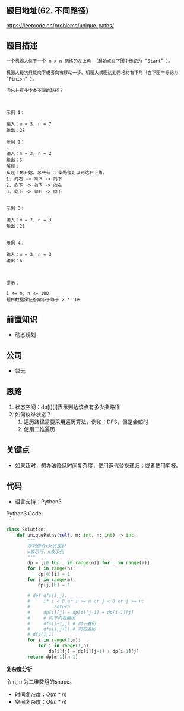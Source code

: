 ## 题目地址(62. 不同路径)

https://leetcode.cn/problems/unique-paths/

## 题目描述

```
一个机器人位于一个 m x n 网格的左上角 （起始点在下图中标记为 “Start” ）。

机器人每次只能向下或者向右移动一步。机器人试图达到网格的右下角（在下图中标记为 “Finish” ）。

问总共有多少条不同的路径？

 

示例 1：

输入：m = 3, n = 7
输出：28

示例 2：

输入：m = 3, n = 2
输出：3
解释：
从左上角开始，总共有 3 条路径可以到达右下角。
1. 向右 -> 向下 -> 向下
2. 向下 -> 向下 -> 向右
3. 向下 -> 向右 -> 向下


示例 3：

输入：m = 7, n = 3
输出：28


示例 4：

输入：m = 3, n = 3
输出：6

 

提示：

1 <= m, n <= 100
题目数据保证答案小于等于 2 * 109
```

## 前置知识

- 动态规划

## 公司

- 暂无

## 思路
1. 状态空间：dp[i][j]表示到达该点有多少条路径
2. 如何枚举状态？
    1. 遍历路径需要采用遍历算法，例如：DFS，但是会超时
    2. 使用二维遍历
## 关键点

-  如果超时，想办法降低时间复杂度，使用迭代替换递归；或者使用剪枝。

## 代码

- 语言支持：Python3

Python3 Code:

```python

class Solution:
    def uniquePaths(self, m: int, n: int) -> int:
        """
        排列组合+动态规划
        m表示行，n表示列
        """
        dp = [[0 for _ in range(n)] for _ in range(m)]
        for i in range(n):
            dp[0][i] = 1
        for j in range(m):
            dp[j][0] = 1

        # def dfs(i,j):
        #     if i < 0 or i >= m or j < 0 or j >= n:
        #         return 
        #     dp[i][j] = dp[i][j-1] + dp[i-1][j]
        #     # 向下向右遍历
        #     dfs(i+1,j) # 向下遍历
        #     dfs(i,j+1) # 向右遍历
        # dfs(1,1)
        for i in range(1,m):
            for j in range(1,n):
                dp[i][j] = dp[i][j-1] + dp[i-1][j]
        return dp[m-1][n-1]
```


**复杂度分析**

令 n,m 为二维数组的shape。

- 时间复杂度：$O(m*n)$
- 空间复杂度：$O(m*n)$
